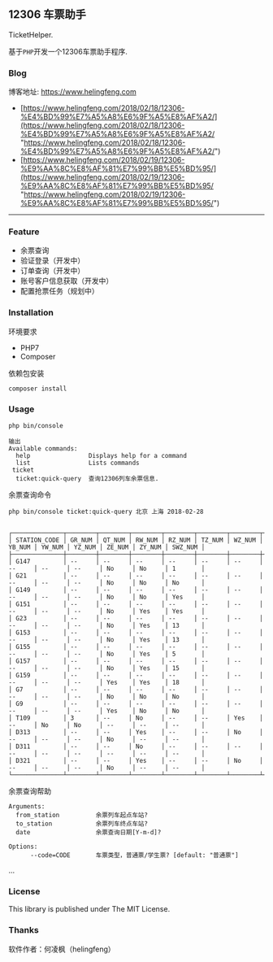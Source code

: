 ## 12306 车票助手

TicketHelper.

基于`PHP`开发一个12306车票助手程序.


### Blog

博客地址: https://www.helingfeng.com

- [https://www.helingfeng.com/2018/02/18/12306-%E4%BD%99%E7%A5%A8%E6%9F%A5%E8%AF%A2/](https://www.helingfeng.com/2018/02/18/12306-%E4%BD%99%E7%A5%A8%E6%9F%A5%E8%AF%A2/ "https://www.helingfeng.com/2018/02/18/12306-%E4%BD%99%E7%A5%A8%E6%9F%A5%E8%AF%A2/")
- [https://www.helingfeng.com/2018/02/19/12306-%E9%AA%8C%E8%AF%81%E7%99%BB%E5%BD%95/](https://www.helingfeng.com/2018/02/19/12306-%E9%AA%8C%E8%AF%81%E7%99%BB%E5%BD%95/ "https://www.helingfeng.com/2018/02/19/12306-%E9%AA%8C%E8%AF%81%E7%99%BB%E5%BD%95/")

---


### Feature

- 余票查询 
- 验证登录（开发中）
- 订单查询（开发中）
- 账号客户信息获取（开发中）
- 配置抢票任务（规划中）

### Installation

环境要求

- PHP7
- Composer

依赖包安装

```shell
composer install
```

### Usage

```shell
php bin/console

输出
Available commands:
  help                Displays help for a command
  list                Lists commands
 ticket
  ticket:quick-query  查询12306列车余票信息.
```

余票查询命令

```shell
php bin/console ticket:quick-query 北京 上海 2018-02-28


┌──────────────┬────────┬────────┬────────┬────────┬────────┬────────┬────────┬────────┬────────┬────────┬────────┬─────────┐
│ STATION_CODE │ GR_NUM │ QT_NUM │ RW_NUM │ RZ_NUM │ TZ_NUM │ WZ_NUM │ YB_NUM │ YW_NUM │ YZ_NUM │ ZE_NUM │ ZY_NUM │ SWZ_NUM │
├──────────────┼────────┼────────┼────────┼────────┼────────┼────────┼────────┼────────┼────────┼────────┼────────┼─────────┤
│ G147         │ --     │ --     │ --     │ --     │ --     │ --     │ --     │ --     │ --     │ No     │ No     │ 1       │
│ G21          │ --     │ --     │ --     │ --     │ --     │ --     │ --     │ --     │ --     │ No     │ No     │ No      │
│ G149         │ --     │ --     │ --     │ --     │ --     │ --     │ --     │ --     │ --     │ No     │ No     │ Yes     │
│ G151         │ --     │ --     │ --     │ --     │ --     │ --     │ --     │ --     │ --     │ No     │ Yes    │ Yes     │
│ G23          │ --     │ --     │ --     │ --     │ --     │ --     │ --     │ --     │ --     │ No     │ Yes    │ 13      │
│ G153         │ --     │ --     │ --     │ --     │ --     │ --     │ --     │ --     │ --     │ No     │ Yes    │ 13      │
│ G155         │ --     │ --     │ --     │ --     │ --     │ --     │ --     │ --     │ --     │ No     │ Yes    │ 5       │
│ G157         │ --     │ --     │ --     │ --     │ --     │ --     │ --     │ --     │ --     │ No     │ Yes    │ 15      │
│ G159         │ --     │ --     │ --     │ --     │ --     │ --     │ --     │ --     │ --     │ Yes    │ Yes    │ 18      │
│ G7           │ --     │ --     │ --     │ --     │ --     │ --     │ --     │ --     │ --     │ No     │ No     │ No      │
│ G9           │ --     │ --     │ --     │ --     │ --     │ --     │ --     │ --     │ --     │ Yes    │ No     │ No      │
│ T109         │ 3      │ --     │ No     │ --     │ --     │ Yes    │ --     │ No     │ No     │ --     │ --     │ --      │
│ D313         │ --     │ --     │ Yes    │ --     │ --     │ No     │ --     │ --     │ --     │ No     │ --     │ --      │
│ D311         │ --     │ --     │ No     │ --     │ --     │ --     │ --     │ --     │ --     │ --     │ --     │ --      │
│ D321         │ --     │ --     │ Yes    │ --     │ --     │ No     │ --     │ --     │ --     │ No     │ --     │ --      │
└──────────────┴────────┴────────┴────────┴────────┴────────┴────────┴────────┴────────┴────────┴────────┴────────┴─────────┘

```

余票查询帮助

```shell
Arguments:
  from_station          余票列车起点车站?
  to_station            余票列车终点车站?
  date                  余票查询日期[Y-m-d]?

Options:
      --code=CODE       车票类型，普通票/学生票? [default: "普通票"]

```

...

### License

This library is published under The MIT License.

### Thanks

软件作者：何凌枫（helingfeng）